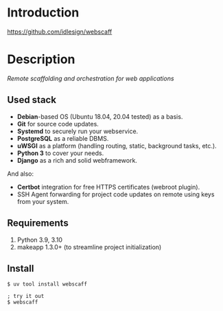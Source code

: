 # Introduction

<https://github.com/idlesign/webscaff>

# Description

*Remote scaffolding and orchestration for web applications*


## Used stack

* **Debian**-based OS (Ubuntu 18.04, 20.04 tested) as a basis.
* **Git** for source code updates.
* **Systemd** to securely run your webservice.
* **PostgreSQL** as a reliable DBMS.
* **uWSGI** as a platform (handling routing, static, background tasks, etc.).
* **Python 3** to cover your needs.
* **Django** as a rich and solid webframework.

And also:

* **Certbot** integration for free HTTPS certificates (webroot plugin).
* SSH Agent forwarding for project code updates on remote using keys from your system.


## Requirements

1. Python 3.9, 3.10
2. makeapp 1.3.0+ (to streamline project initialization)

## Install

```shell
$ uv tool install webscaff

; try it out
$ webscaff
```
